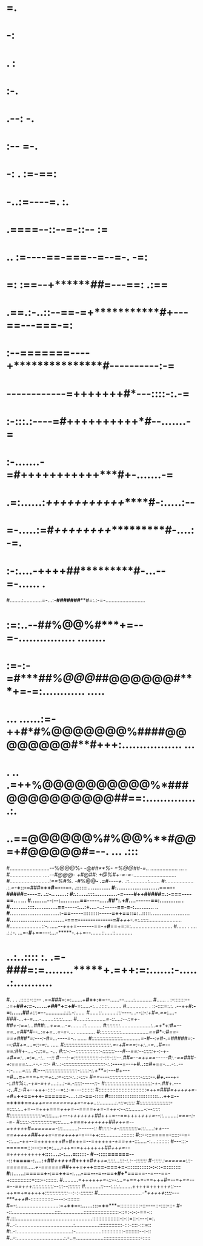                                         
#                                            =.                                           
#                                            -:                                           
#                      .                     :                                            
#                     :-.                                                                 
#                     .--:                -.                                              
#                      :--                =-.                                             
#                       -:           .   :=-==:                                           
#                                    -..:=----=.               :.                         
#                                   .====--::--=-::--         :=                          
#                    ..            :=----==-===--=--=-.       -=:                         
#                    =:          :==--+*******##*=---==:     .:==                         
#                   .==.:-..::--==-=+************#*+---==---===-=:                        
#                   :--=======----+****************#*----------:-=                        
#                   ------------=******+++++++******#*---::::-:.-=                        
#                   :-:::.:----=#****++++++++++******#*--.......-=                        
#                   :-.......-=#****+++++++++++*******#+-.......-=                        
#                   .=:......:*****+++++++++++*********#-:.....:--                        
#                    =-.....:=#***++++++++*************#*-....:-=.                        
#                    :-:....-******++++******##*********#-...--=-......               .   
#........:............=-...:-*********###****####*******#=:.:-=-..........................
#                     :=:..--#*********#*****%@@%#*******+=--=-................ ........  
#                      :=-:-=#****##%@@@#*#**@@@@@@#*****+=-=:............          ..... 
#     ...         ......:=-++#*#%@@@@@@@%####@@@@@@@@#**#+++:.................        ... 
#     .              ..  .=++%@@@@@@@@@@%*###@@@@@@@@@@##==:...............:.             
#                        ..==@@@@@@%#%@@%***#@@*=+#@@@@@#=--.    ...                 .::: 
#..........................--%@@@%-   -@#*#**%-    =%@@##-=..    ..................  ... .
#..................... ....--#@@@-     +*#@#*#:     +@%#+-=-=-............................
#..........................:==%#%.    -#*%@@***-   .=**#----+.     .::............:.......
#:..................     .:.=-***+::-=***###*****+++**#=---=-.  .:::::: .      ...........
#:........................===--#*******#*******#****##=----=.   .::-..             ......:
#:.:.....::::.............-=----*#***++#*####*=.:-===----==..     .                    ...
#.........--:--:...........==-----.....##*:.+#....------==:............                  .
#..........::::.............==-----:...:+....-..:-----==-=-:...........                 ..
#............................:-==-----:::::::::-----=++==::=:..:::::......................
#...............................-===--------------=**#*+++-.=:.:::::......................
#.....................::-.  .....--+*++=-------==-+**#**==+=:=:...........................
#......     .  ....  .:.:-.   ...=-**#**+==---:...-*****-.++=--.......::.....::...........
#                ..:..::::  :.  .=-#*##*=:=........*****+.=++:=:......:-......:...........
#.   .  .        .::::::-:::--  .==#*##*=:=:.......+**#++:+**=--......--......:...........
#...... .         :-:::::::--  .:=+**##*+:=-.......+#*#*+=+#**-=:.....-:....:::::.........
#.............. . ::-::::=:.:. .--+*+*#**:-=:......##***+:::**=--............:.::.-:......
#......::..........:::----. .--::-**:+*#*=.==:....-##*#*-...+**-=....-........::::::......
#......::...........=-::....:--::=**+-##*+-:==:...*##*#*:...+**==...-=........::..........
#:::::::::....................:..=+*+:**#*=--==..=*##*#--..:=**+=...=-=-....  ............
#::::::::::::::..................==#*-:**#*==-==+##*#*=:---:-#**=...----=-..        ......
#::::::::::::::::::::............=-*#--:+*#*-.=#*####*=:---:*##+=....=::-=:..        .....
#:::::::::::::::::::::::::::::::.=-+#===:-+:..-*=...#*=--==:#*#+-....-:.::=..         -...
#:::-:--::::::::::::::::-::::::::---#*--==:--::::::+**-:-+-+*#*==:...=:=..-:..        --::
#---:-=::::::::::::::::-:-:::-:::--.##=--=++==-----#**:.-==###-+:====:....--.-        :::-
#:..:-:::::::::::::::::::::::::::-:.***:----**=---+#**..:=**#+=*=-....-:..---:-......=:::.
#:---:::::::::::::::::::::-::::::-:.+**=:---*#+---=#**...=**+===+=*:=+:..:=-::::-:..:-:::-
#==----::::::::::::::::::::-:::::--.**#+.---**+--:.##%:..-+=-=++....:...:-=.-:::::-----::-
#:::::::::::::::::::::::::::::::-+-.*##+.---***-:..**#*.:-#+--+++-:::::--=:.:-=---::::::::
#:::::::::::::::::::::::::::::::=++=###*=+++***++=-+*#*=**++==+++-======-....:.::-==-:::::
#::::::::::::::::::::::::::::...++=--=++++==***+++========++=-=++..::..........:.-::=:::::
#::::::::::::::::::::-=::::.:...*+=--=+++===***+++=--====++*=-=++-:--:::.........-:--:::::
#:::::::::::::::::::::=::::.....*+---+++++++#*#+++=--==++++****+++=--::.........:===-:--=-
#::::::-::::::::::::::=:::......*+===+++++++#*#+++=--=+++++#=======-:::..........:------::
#::::::-+-::::::::::::=:::.....:++---==+++++#*#+++=-==+++++*-=---++::::...........::::::::
#::--:::=====-:::::--=--::.....-++--=+++++++#+#+++=--=+++++*-+==++*-:::.....-:....::::::::
#---:::-======:::---:-=:=:.....-++=-=+++++++#*#+++=--=+++++*++++**+::::....:-:....=::::::-
#--:::::======---::+====-:....:+****##*+++++#***++++**#***+***+*+=:::::...:::-:.:--:::::::
#-:::::.:======:::-======.....+-======*##++*+=+*+**+===-===+=-:::::::::::::-:-::-=::::::::
#::......:=====+-:==++=-:....-==---=--==+#+*===**==--=---==-+::::::::::::::=::::--:::::::.
#..........=++++*++=-::--:...=*+==+=-==+++#=--=*+==--=--==+++::::::::::::::--:::--::::::::
#..........::---:.::.:........*++++=+++++*+::---*++==+=+++++*:::::::::::::::--:-:-::::::::
#.............................-****++++**+::::---*****++*+*#-:::::::::::::::----:-::::::::
#=-:...........................:=+**++=-:......:::=++*****=:::::::::::::-::----::-::::-::-
#--::............................::::...............:::::::::::::::::::::::-::=:-:-:-==-::
#.:::..................................................::::::::::::::::::-:-::=::-:---:=:.
#..-:.....................................:................:::::::::::::::-:::-::::-:::=::
#:.-:....................................:-.................::::::::::::::-:::::::::--:-::
#..-:...............................:.-..=..................::::::::::::::::::::::::-:::::
